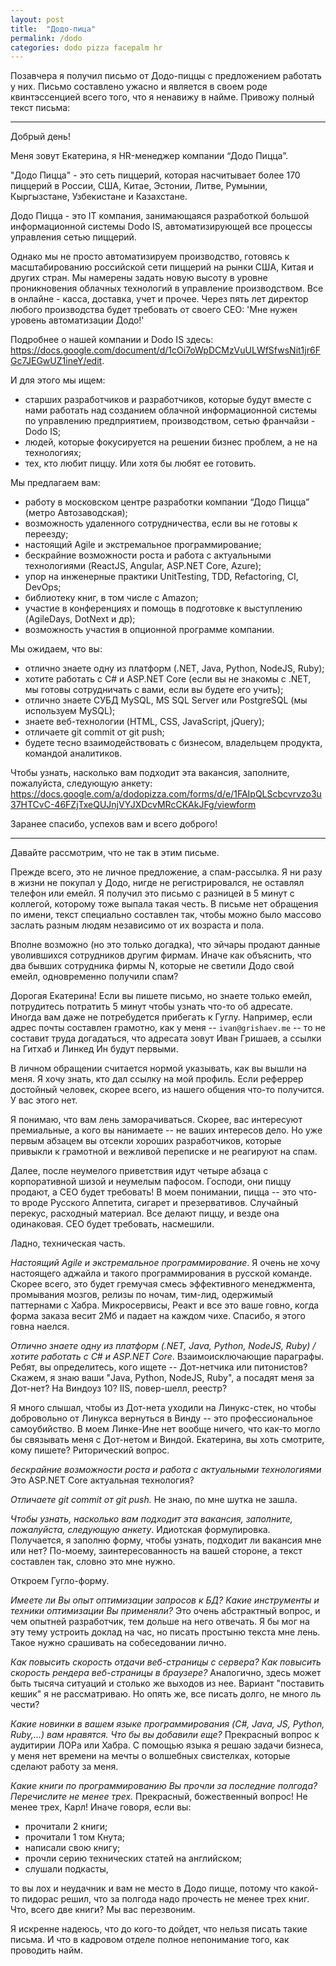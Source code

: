 ```yaml
---
layout: post
title:  "Додо-пица"
permalink: /dodo
categories: dodo pizza facepalm hr
---
```


Позавчера я получил письмо от Додо-пиццы с предложением работать у них. Письмо
составлено ужасно и является в своем роде квинтэссенцией всего того, что я
ненавижу в найме. Привожу полный текст письма:

<hr>

Добрый день!

Меня зовут Екатерина, я HR-менеджер компании “Додо Пицца”.

"Додо Пицца" - это сеть пиццерий, которая насчитывает более 170 пиццерий в
России, США, Китае, Эстонии, Литве, Румынии, Кыргызстане, Узбекистане и
Казахстане.

Додо Пицца - это IT компания, занимающаяся разработкой большой информационной
системы Dodo IS, автоматизирующей все процессы управления сетью пиццерий.

Однако мы не просто автоматизируем производство, готовясь к масштабированию
российской сети пиццерий на рынки США, Китая и других стран. Мы намерены задать
новую высоту в уровне проникновения облачных технологий в управление
производством. Все в онлайне - касса, доставка, учет и прочее. Через пять лет
директор любого производства будет требовать от своего CEO: 'Мне нужен уровень
автоматизации Додо!'

Подробнее о нашей компании и Dodo IS здесь:
https://docs.google.com/document/d/1cOi7oWpDCMzVuULWfSfwsNit1jr6FGc7JEGwUZ1ineY/edit.

И для этого мы ищем:

- старших разработчиков и разработчиков, которые будут вместе с нами работать
  над созданием облачной информационной системы по управлению предприятием,
  производством, сетью франчайзи - Dodo IS;
- людей, которые фокусируется на решении бизнес проблем, а не на технологиях;
- тех, кто любит пиццу. Или хотя бы любят ее готовить.

Мы предлагаем вам:

- работу в московском центре разработки компании “Додо Пицца” (метро
  Автозаводская);
- возможность удаленного сотрудничества, если вы не готовы к переезду;
- настоящий Agile и экстремальное программирование;
- бескрайние возможности роста и работа с актуальными технологиями (ReactJS,
  Angular, ASP.NET Core, Azure);
- упор на инженерные практики UnitTesting, TDD, Refactoring, CI, DevOps;
- библиотеку книг, в том числе с Amazon;
- участие в конференциях и помощь в подготовке к выступлению (AgileDays, DotNext
  и др);
- возможность участия в опционной программе компании.

Мы ожидаем, что вы:

- отлично знаете одну из платформ (.NET, Java, Python, NodeJS, Ruby);
- хотите работать с C# и ASP.NET Core (если вы не знакомы с .NET, мы готовы
  сотрудничать с вами, если вы будете его учить);
- отлично знаете СУБД MySQL, MS SQL Server или PostgreSQL (мы используем MySQL);
- знаете веб-технологии (HTML, CSS, JavaScript, jQuery);
- отличаете git commit от git push;
- будете тесно взаимодействовать с бизнесом, владельцем продукта, командой
  аналитиков.

Чтобы узнать, насколько вам подходит эта вакансия, заполните, пожалуйста,
следующую анкету:
https://docs.google.com/a/dodopizza.com/forms/d/e/1FAIpQLScbcvrvzo3u37HTCvC-46FZjTxeQUJnjVYJXDcvMRcCKAkJFg/viewform

Заранее спасибо, успехов вам и всего доброго!

<hr>

Давайте рассмотрим, что не так в этим письме.

Прежде всего, это не личное предложение, а спам-рассылка. Я ни разу в жизни не
покупал у Додо, нигде не регистрировался, не оставлял телефон или емейл. Я
получил это письмо с разницей в 5 минут с коллегой, которому тоже выпала такая
честь. В письме нет обращения по имени, текст специально составлен так, чтобы
можно было массово заслать разным людям независимо от их возраста и пола.

Вполне возможно (но это только догадка), что эйчары продают данные уволившихся
сотрудников другим фирмам. Иначе как объяснить, что два бывших сотрудника фирмы
N, которые не светили Додо свой емейл, одновременно получили спам?

Дорогая Екатерина! Если вы пишете письмо, но знаете только емейл, потрудитесь
потратить 5 минут чтобы узнать что-то об адресате. Иногда вам даже не
потребудется прибегать к Гуглу. Например, если адрес почты составлен грамотно,
как у меня -- `ivan@grishaev.me` -- то не составит труда догадаться, что
адресата зовут Иван Гришаев, а ссылки на Гитхаб и Линкед Ин будут первыми.

В личном обращении считается нормой указывать, как вы вышли на меня. Я хочу
знать, кто дал ссылку на мой профиль. Если реферрер достойный человек, скорее
всего, из нашего общения что-то получится. У вас этого нет.

Я понимаю, что вам лень заморачиваться. Скорее, вас интересуют премиальные, а
кого вы нанимаете -- не ваших интересов дело. Но уже первым абзацем вы отсекли
хороших разработчиков, которые привыкли к грамотной и вежливой переписке и не
реагируют на спам.

Далее, после неумелого приветствия идут четыре абзаца с корпоративной шизой и
неумелым пафосом. Господи, они пиццу продают, а СЕО будет требовать! В моем
понимании, пицца -- это что-то вроде Русского Аппетита, сигарет и
презервативов. Случайный перекус, расходный материал. Все делают пиццу, и везде
она одинаковая. СЕО будет требовать, насмешили.

Ладно, техническая часть.

*Настоящий Agile и экстремальное программирование*. Я очень не хочу настоящего
аджайла и такого программирования в русской команде. Скорее всего, это будет
гремучая смесь эффективного менеджмента, промывания мозгов, релизы по ночам,
тим-лид, одержимый паттернами с Хабра. Микросервисы, Реакт и все это ваше говно,
когда форма заказа весит 2Мб и падает на каждом чихе. Спасибо, я этого говна
наелся.

*Отлично знаете одну из платформ (.NET, Java, Python, NodeJS, Ruby) / хотите
работать с C# и ASP.NET Core*. Взаимоисключающие параграфы. Ребят, вы
определитесь, кого ищете -- Дот-нетчика или питонистов? Скажем, я знаю ваши
"Java, Python, NodeJS, Ruby", а посадят меня за Дот-нет? На Виндоуз 10? IIS,
повер-шелл, реестр?

Я много слышал, чтобы из Дот-нета уходили на Линукс-стек, но чтобы добровольно
от Линукса вернуться в Винду -- это профессиональное самоубийство. В моем
Линке-Ине нет вообще ничего, что как-то могло бы связывать меня с Дот-нетом и
Виндой. Екатерина, вы хоть смотрите, кому пишете? Риторический вопрос.

*бескрайние возможности роста и работа с актуальными технологиями* Это ASP.NET
Core актуальная технология?

*Отличаете git commit от git push.* Не знаю, по мне шутка не зашла.

*Чтобы узнать, насколько вам подходит эта вакансия, заполните, пожалуйста,
следующую анкету*. Идиотская формулировка. Получается, я заполню форму, чтобы
узнать, подходит ли вакансия мне или нет? По-моему, заинтересованность на вашей
стороне, а текст составлен так, словно это мне нужно.

Откроем Гугло-форму.

*Имеете ли Вы опыт оптимизации запросов к БД? Какие инструменты и техники
оптимизации Вы применяли?* Это очень абстрактный вопрос, и чем опытней
разработчик, тем дольше на него отвечать. Я бы мог на эту тему устроить доклад
на час, но писать простыню текста мне лень. Такое нужно срашивать на
собеседовании лично.

*Как повысить скорость отдачи веб-страницы с сервера? Как повысить скорость
рендера веб-страницы в браузере?* Аналогично, здесь может быть тысяча ситуаций и
столько же выходов из нее. Вариант "поставить кешик" я не рассматриваю. Но опять
же, все писать долго, не много ль чести?

*Какие новинки в вашем языке программирования (C#, Java, JS, Python, Ruby,...)
вам нравятся. Что бы вы добавили еще?* Прекрасный вопрос к аудитирии ЛОРа или
Хабра. С помощью языка я решаю задачи бизнеса, у меня нет времени на мечты о
волшебных свистелках, которые сделают работу за меня.

*Какие книги по программированию Вы прочли за последние полгода? Перечислите не
менее трех.* Прекрасный, божественный вопрос! Не менее трех, Карл! Иначе говоря,
если вы:

- прочитали 2 книги;
- прочитали 1 том Кнута;
- написали свою книгу;
- прочли серию технических статей на английском;
- слушали подкасты,

то вы лох и неудачник и вам не место в Додо пицце, потому что какой-то пидорас
решил, что за полгода надо прочесть не менее трех книг. Что, всего две книги? Мы
вас перезвоним.

Я искренне надеюсь, что до кого-то дойдет, что нельзя писать такие письма. И что
в кадровом отделе полное непонимание того, как проводить найм.
